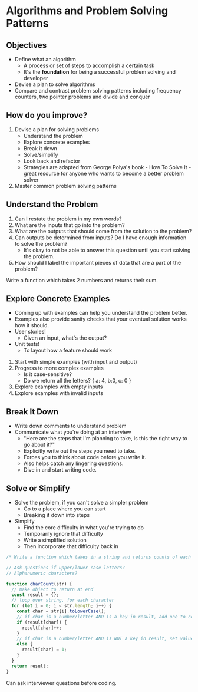 # Algorithms and Problem Solving Patterns

## Objectives

- Define what an algorithm
  - A process or set of steps to accomplish a certain task
  - It's the **foundation** for being a successful problem solving and developer
- Devise a plan to solve algorithms
- Compare and contrast problem solving patterns including frequency counters, two pointer problems and divide and conquer

## How do you improve?

1. Devise a plan for solving problems
   - Understand the problem
   - Explore concrete examples
   - Break it down
   - Solve/simplify
   - Look back and refactor
   - Strategies are adapted from George Polya's book - How To Solve It - great resource for anyone who wants to become a better problem solver
2. Master common problem solving patterns

## Understand the Problem

1. Can I restate the problem in my own words?
2. What are the inputs that go into the problem?
3. What are the outputs that should come from the solution to the problem?
4. Can outputs be determined from inputs? Do I have enough information to solve the problem?
   - It's okay to not be able to answer this question until you start solving the problem.
5. How should I label the important pieces of data that are a part of the problem?

Write a function which takes 2 numbers and returns their sum.

## Explore Concrete Examples

- Coming up with examples can help you understand the problem better.
- Examples also provide sanity checks that your eventual solution works how it should.
- User stories!
  - Given an input, what's the output?
- Unit tests!
  - To layout how a feature should work

1. Start with simple examples (with input and output)
2. Progress to more complex examples
   - Is it case-sensitive?
   - Do we return all the letters? { a: 4, b:0, c: 0 }
3. Explore examples with empty inputs
4. Explore examples with invalid inputs

## Break It Down

- Write down comments to understand problem
- Communicate what you're doing at an interview
  - "Here are the steps that I'm planning to take, is this the right way to go about it?"
  - Explicitly write out the steps you need to take.
  - Forces you to think about code before you write it.
  - Also helps catch any lingering questions.
  - Dive in and start writing code.

## Solve or Simplify

- Solve the problem, if you can't solve a simpler problem
  - Go to a place where you can start
  - Breaking it down into steps
- Simplify
  - Find the core difficulty in what you're trying to do
  - Temporarily ignore that difficulty
  - Write a simplified solution
  - Then incorporate that difficulty back in

```js
/* Write a function which takes in a string and returns counts of each character in the string */

// Ask questions if upper/lower case letters?
// Alphanumeric characters?

function charCount(str) {
  // make object to return at end
  const result = {};
  // loop over string, for each character
  for (let i = 0; i < str.length; i++) {
    const char = str[i].toLowerCase();
    // if char is a number/letter AND is a key in result, add one to count
    if (result[char]) {
      result[char]++;
    }
    // if char is a number/letter AND is NOT a key in result, set value to 1
    else {
      result[char] = 1;
    }
  }
  return result;
}
```

Can ask interviewer questions before coding.
